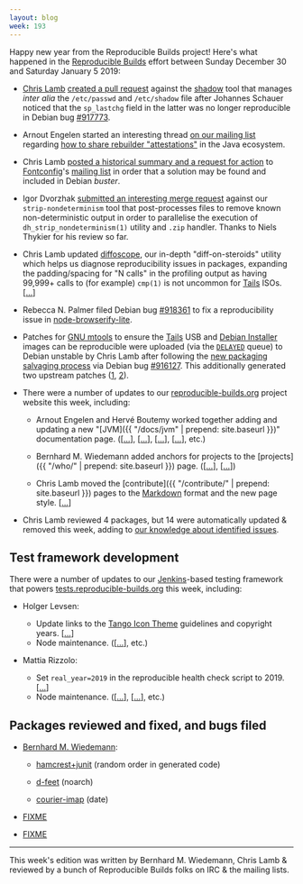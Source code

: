 ```yaml
---
layout: blog
week: 193
---
```


Happy new year from the Reproducible Builds project! Here's what happened in the [Reproducible Builds](https://reproducible-builds.org) effort between Sunday December 30 and Saturday January 5 2019:

* [Chris Lamb](https://chris-lamb.co.uk/) [created a pull request](https://github.com/shadow-maint/shadow/pull/146) against the [shadow](https://github.com/shadow-maint/shadow) tool that manages *inter alia* the `/etc/passwd` and `/etc/shadow` file after Johannes Schauer noticed that the `sp_lastchg` field in the latter was no longer reproducible in Debian bug [#917773](https://bugs.debian.org/917773).

* Arnout Engelen started an interesting thread [on our mailing list](https://lists.reproducible-builds.org/pipermail/rb-general/) regarding [how to share rebuilder "attestations"](https://lists.reproducible-builds.org/pipermail/rb-general/2019-January/001378.html) in the Java ecosystem.

* Chris Lamb [posted a historical summary and a request for action](https://lists.freedesktop.org/archives/fontconfig/2019-January/006420.html) to [Fontconfig](https://www.freedesktop.org/wiki/Software/fontconfig/)'s [mailing list](https://lists.freedesktop.org/archives/fontconfig/) in order that a solution may be found and included in Debian *buster*.

* Igor Dvorzhak [submitted an interesting merge request](https://salsa.debian.org/reproducible-builds/strip-nondeterminism/merge_requests/3) against our `strip-nondeterminism` tool that post-processes files to remove known non-deterministic output in order to parallelise the execution of `dh_strip_nondeterminism(1)` utility and `.zip` handler. Thanks to Niels Thykier for his review so far.

* Chris Lamb updated [diffoscope](https://diffoscope.org/), our in-depth "diff-on-steroids" utility which helps us diagnose reproducibility issues in packages, expanding the padding/spacing for "N calls" in the profiling output as having 99,999+ calls to (for example) `cmp(1)` is not uncommon for [Tails](https://tails.boum.org) ISOs. [[...](https://salsa.debian.org/reproducible-builds/diffoscope/commit/21e4c1d)]

* Rebecca N. Palmer filed Debian bug [#918361](https://bugs.debian.org/918361) to fix a reproducibility issue in [node-browserify-lite](https://tracker.debian.org/pkg/node-browserify-lite).

* Patches for [GNU mtools](https://www.gnu.org/software/mtools/) to ensure the [Tails](https://tails.boum.org/) USB and [Debian Installer](https://www.debian.org/devel/debian-installer/) images can be reproducible were uploaded (via the [`DELAYED`](https://ftp-master.debian.org/deferred.html) queue) to Debian unstable by Chris Lamb after following the [new packaging salvaging process](https://www.debian.org/doc/manuals/developers-reference/ch05.en.html#package-salvaging) via Debian bug [#916127](https://bugs.debian.org/916127). This additionally generated two upstream patches ([1](http://lists.gnu.org/archive/html/info-mtools/2019-01/msg00003.html), [2](http://lists.gnu.org/archive/html/info-mtools/2019-01/msg00000.html)).

* There were a number of updates to our [reproducible-builds.org](https://reproducible-builds.org) project website this week, including:

    * Arnout Engelen and Hervé Boutemy worked together adding and updating a new "[JVM]({{ "/docs/jvm" | prepend: site.baseurl }})" documentation page. ([[...](https://salsa.debian.org/reproducible-builds/reproducible-website/commit/573dd7f)], [[...](https://salsa.debian.org/reproducible-builds/reproducible-website/commit/19ec440)], [[...](https://salsa.debian.org/reproducible-builds/reproducible-website/commit/83c7ca0)], [[...](https://salsa.debian.org/reproducible-builds/reproducible-website/commit/6ba3e56)], etc.)

    * Bernhard M. Wiedemann added anchors for projects to the [projects]({{ "/who/" | prepend: site.baseurl }}) page. ([[...](https://salsa.debian.org/reproducible-builds/reproducible-website/commit/c9a2d4f)], [[...](https://salsa.debian.org/reproducible-builds/reproducible-website/commit/0d26eed)])

    * Chris Lamb moved the [contribute]({{ "/contribute/" | prepend: site.baseurl }}) pages to the [Markdown](https://en.wikipedia.org/wiki/Markdown) format and the new page style. [[...](https://salsa.debian.org/reproducible-builds/reproducible-website/commit/d8bb620)]

* Chris Lamb reviewed 4 packages, but 14 were automatically updated & removed this week, adding to [our knowledge about identified issues](https://tests.reproducible-builds.org/debian/index_issues.html).

## Test framework development

There were a number of updates to our [Jenkins](https://jenkins.io/)-based testing framework that powers [tests.reproducible-builds.org](https://tests.reproducible-builds.org) this week, including:

* Holger Levsen:
    * Update links to the [Tango Icon Theme](http://tango.freedesktop.org/Tango_Icon_Library) guidelines and copyright years. [[...](https://salsa.debian.org/qa/jenkins.debian.net/commit/bed9679b)]
    * Node maintenance. ([[...](https://salsa.debian.org/qa/jenkins.debian.net/commit/7f7145ce)], etc.)

* Mattia Rizzolo:
    * Set `real_year=2019` in the reproducible health check script to 2019. [[...](https://salsa.debian.org/qa/jenkins.debian.net/commit/a2f2ce04)]
    * Node maintenance. ([[...](https://salsa.debian.org/qa/jenkins.debian.net/commit/ebc30a8d)], [[...](https://salsa.debian.org/qa/jenkins.debian.net/commit/b7c521fe)], etc.)

## Packages reviewed and fixed, and bugs filed

* [Bernhard M. Wiedemann](https://lizards.opensuse.org/author/bmwiedemann/):
    * [hamcrest+junit](https://bugzilla.opensuse.org/show_bug.cgi?id=1120493) (random order in generated code)
    * [d-feet](https://build.opensuse.org/request/show/662511) (noarch)

    * [courier-imap](https://build.opensuse.org/request/show/662627) (date)

* [FIXME](https://github.com/github/hub/pull/1992)
* [FIXME](https://github.com/github/hub/pull/1992)

---

This week's edition was written by Bernhard M. Wiedemann, Chris Lamb & reviewed by a bunch of Reproducible Builds folks on IRC & the mailing lists.
